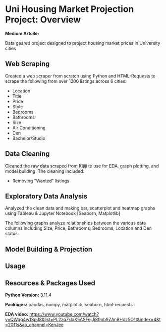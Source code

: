 # Uni Housing Market Projection Project: Overview
**Medium Artcile:**

Data geared project designed to project housing market prices in University cities

## Web Scraping
Created a web scraper from scratch using Python and HTML-Requests to scrape the following from over 1200 listings across 6 cities:
*  Location
*  Title
*  Price
*  Style
*  Bedrooms
*  Bathrooms
*  Size
*  Air Conditioning
*  Den
*  Bachelor/Studio

## Data Cleaning
Cleaned the raw data scraped from Kijiji to use for EDA, graph plotting, and model building. The cleaning included:

*  Removing "Wanted" listings

## Exploratory Data Analysis
Analyzed the clean data and making bar, scatterplot and heatmap graphs using Tableau & Jupyter Notebook [Seaborn, Matplotlib]

The following graphs analyze relationships between the various data columns including Size, Price, Bathrooms, Bedrooms, Location and Den status:

## Model Building & Projection

## Usage 

## Resources & Packages Used
**Python Version:** 3.11.4

**Packages:** pandas, numpy, matplotlib, seaborn, html-requests 

**EDA video:** https://www.youtube.com/watch?v=QWgg4w1SpJ8&list=PL2zq7klxX5ASFejJj80ob9ZAnBHdz5O1t&index=4&t=2011s&ab_channel=KenJee




